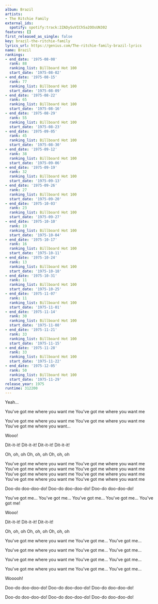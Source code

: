 ```yaml
---
album: Brazil
artists:
- The Ritchie Family
external_ids:
  spotify: spotify:track:2ZADySuVICh5a2OOsUN302
features: []
first_released_as_single: false
key: brazil-the-ritchie-family
lyrics_url: https://genius.com/The-ritchie-family-brazil-lyrics
name: Brazil
rankings:
- end_date: '1975-08-08'
  rank: 88
  ranking_list: Billboard Hot 100
  start_date: '1975-08-02'
- end_date: '1975-08-15'
  rank: 77
  ranking_list: Billboard Hot 100
  start_date: '1975-08-09'
- end_date: '1975-08-22'
  rank: 65
  ranking_list: Billboard Hot 100
  start_date: '1975-08-16'
- end_date: '1975-08-29'
  rank: 55
  ranking_list: Billboard Hot 100
  start_date: '1975-08-23'
- end_date: '1975-09-05'
  rank: 45
  ranking_list: Billboard Hot 100
  start_date: '1975-08-30'
- end_date: '1975-09-12'
  rank: 38
  ranking_list: Billboard Hot 100
  start_date: '1975-09-06'
- end_date: '1975-09-19'
  rank: 32
  ranking_list: Billboard Hot 100
  start_date: '1975-09-13'
- end_date: '1975-09-26'
  rank: 27
  ranking_list: Billboard Hot 100
  start_date: '1975-09-20'
- end_date: '1975-10-03'
  rank: 23
  ranking_list: Billboard Hot 100
  start_date: '1975-09-27'
- end_date: '1975-10-10'
  rank: 19
  ranking_list: Billboard Hot 100
  start_date: '1975-10-04'
- end_date: '1975-10-17'
  rank: 16
  ranking_list: Billboard Hot 100
  start_date: '1975-10-11'
- end_date: '1975-10-24'
  rank: 13
  ranking_list: Billboard Hot 100
  start_date: '1975-10-18'
- end_date: '1975-10-31'
  rank: 11
  ranking_list: Billboard Hot 100
  start_date: '1975-10-25'
- end_date: '1975-11-07'
  rank: 11
  ranking_list: Billboard Hot 100
  start_date: '1975-11-01'
- end_date: '1975-11-14'
  rank: 30
  ranking_list: Billboard Hot 100
  start_date: '1975-11-08'
- end_date: '1975-11-21'
  rank: 33
  ranking_list: Billboard Hot 100
  start_date: '1975-11-15'
- end_date: '1975-11-28'
  rank: 33
  ranking_list: Billboard Hot 100
  start_date: '1975-11-22'
- end_date: '1975-12-05'
  rank: 50
  ranking_list: Billboard Hot 100
  start_date: '1975-11-29'
release_year: 1975
runtime: 312200
---
```

Yeah...

You've got me where you want me
You've got me where you want me

You've got me where you want me
You've got me where you want me
You've got me where you want...

Wooo!

Dit-it-it!
Dit-it-it!
Dit-it-it!
Dit-it-it!

Oh, oh, oh
Oh, oh, oh
Oh, oh, oh

You've got me where you want me
You've got me where you want me
You've got me where you want me
You've got me where you want me
You've got me where you want me
You've got me where you want me
You've got me where you want me
You've got me where you want me

Doo-do doo-doo-do!
Doo-do doo-doo-do!
Doo-do doo-doo-do!

You've got me...
You've got me...
You've got me...
You've got me...
You've got me!

Wooo!

Dit-it-it!
Dit-it-it!
Dit-it-it!

Oh, oh, oh
Oh, oh, oh
Oh, oh, oh

You've got me where you want me
You've got me...
You've got me...

You've got me where you want me
You've got me...
You've got me...

You've got me where you want me
You've got me...
You've got me...

You've got me where you want me
You've got me...
You've got me...

Wooooh!

Doo-do doo-doo-do!
Doo-do doo-doo-do!
Doo-do doo-doo-do!

Doo-do doo-doo-do!
Doo-do doo-doo-do!
Doo-do doo-doo-do!
